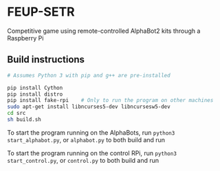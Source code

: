 # FEUP-SETR

Competitive game using remote-controlled AlphaBot2 kits through a Raspberry Pi

## Build instructions

```bash
# Assumes Python 3 with pip and g++ are pre-installed

pip install Cython
pip install distro
pip install fake-rpi    # Only to run the program on other machines
sudo apt-get install libncurses5-dev libncursesw5-dev
cd src
sh build.sh
```

To start the program running on the AlphaBots, run ```python3 start_alphabot.py```, or ```alphabot.py``` to both build and run

To start the program running on the control RPi, run ```python3 start_control.py```, or ```control.py``` to both build and run
